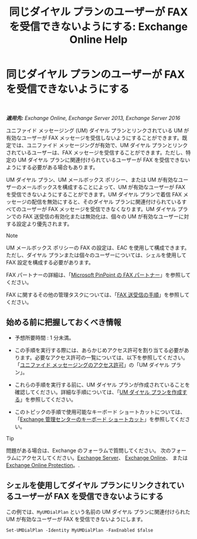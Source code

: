 ﻿---
title: '同じダイヤル プランのユーザーが FAX を受信できないようにする: Exchange Online Help'
TOCTitle: 同じダイヤル プランのユーザーが FAX を受信できないようにする
ms:assetid: 4fc66414-c950-4bca-ac20-4e489f288d06
ms:mtpsurl: https://technet.microsoft.com/ja-jp/library/Bb201688(v=EXCHG.150)
ms:contentKeyID: 52057421
ms.date: 05/22/2018
mtps_version: v=EXCHG.150
ms.translationtype: HT
---

# 同じダイヤル プランのユーザーが FAX を受信できないようにする

 

_**適用先:** Exchange Online, Exchange Server 2013, Exchange Server 2016_

ユニファイド メッセージング (UM) ダイヤル プランとリンクされている UM が有効なユーザーが FAX メッセージを受信しないようにすることができます。既定では、ユニファイド メッセージングが有効で、UM ダイヤル プランとリンクされているユーザーは、FAX メッセージを受信することができます。ただし、特定の UM ダイヤル プランに関連付けられているユーザーが FAX を受信できないようにする必要がある場合もあります。

UM ダイヤル プラン、UM メールボックス ポリシー、または UM が有効なユーザーのメールボックスを構成することによって、UM が有効なユーザーが FAX を受信できないようにすることができます。UM ダイヤル プランで着信 FAX メッセージの配信を無効にすると、そのダイヤル プランに関連付けられているすべてのユーザーが FAX メッセージを受信できなくなります。UM ダイヤル プランでの FAX 送受信の有効化または無効化は、個々の UM が有効なユーザーに対する設定より優先されます。


> [!NOTE]
> UM メールボックス ポリシーの FAX の設定は、EAC を使用して構成できます。ただし、ダイヤル プランまたは個々のユーザーについては、シェルを使用して FAX 設定を構成する必要があります。



FAX パートナーの詳細は、「[Microsoft PinPoint の FAX パートナー](https://go.microsoft.com/fwlink/?linkid=190238)」を参照してください。

FAX に関するその他の管理タスクについては、「[FAX 送受信の手順](https://docs.microsoft.com/ja-jp/exchange/voice-mail-unified-messaging/set-up-client-voice-mail-features/faxing-procedures)」を参照してください。

## 始める前に把握しておくべき情報

  - 予想所要時間 : 1 分未満。

  - この手順を実行する際には、あらかじめアクセス許可を割り当てる必要があります。必要なアクセス許可の一覧については、以下を参照してください。「[ユニファイド メッセージングのアクセス許可](unified-messaging-permissions-exchange-2013-help.md)」の「UM ダイヤル プラン」。

  - これらの手順を実行する前に、UM ダイヤル プランが作成されていることを確認してください。詳細な手順については、「[UM ダイヤル プランを作成する](https://docs.microsoft.com/ja-jp/exchange/voice-mail-unified-messaging/connect-voice-mail-system/create-um-dial-plan)」を参照してください。

  - このトピックの手順で使用可能なキーボード ショートカットについては、「[Exchange 管理センターのキーボード ショートカット](keyboard-shortcuts-in-the-exchange-admin-center-exchange-online-protection-help.md)」を参照してください。


> [!TIP]
> 問題がある場合は、Exchange のフォーラムで質問してください。 次のフォーラムにアクセスしてください。<A href="https://go.microsoft.com/fwlink/p/?linkid=60612">Exchange Server</A>、 <A href="https://go.microsoft.com/fwlink/p/?linkid=267542">Exchange Online</A>、 または <A href="https://go.microsoft.com/fwlink/p/?linkid=285351">Exchange Online Protection</A>。.



## シェルを使用してダイヤル プランにリンクされているユーザーが FAX を受信できないようにする

この例では、`MyUMDialPlan` という名前の UM ダイヤル プランに関連付けられた UM が有効なユーザーが FAX を受信できないようにします。

    Set-UMDialPlan -Identity MyUMDialPlan -FaxEnabled $false


